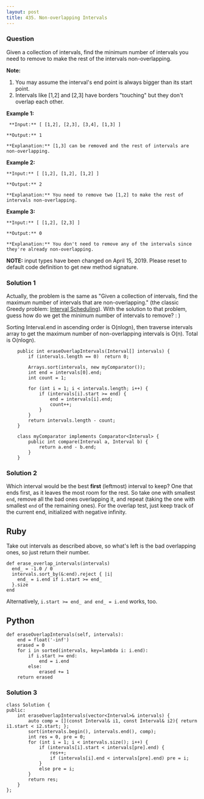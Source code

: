 ```yaml
---
layout: post
title: 435. Non-overlapping Intervals
---
```

### Question
Given a collection of intervals, find the minimum number of intervals you need
to remove to make the rest of the intervals non-overlapping.

 **Note:**

  1. You may assume the interval's end point is always bigger than its start point.
  2. Intervals like [1,2] and [2,3] have borders "touching" but they don't overlap each other.



 **Example 1:**

    
    
     **Input:** [ [1,2], [2,3], [3,4], [1,3] ]
    
    **Output:** 1
    
    **Explanation:** [1,3] can be removed and the rest of intervals are non-overlapping.
    



**Example 2:**

    
    
    **Input:** [ [1,2], [1,2], [1,2] ]
    
    **Output:** 2
    
    **Explanation:** You need to remove two [1,2] to make the rest of intervals non-overlapping.
    



**Example 3:**

    
    
    **Input:** [ [1,2], [2,3] ]
    
    **Output:** 0
    
    **Explanation:** You don't need to remove any of the intervals since they're already non-overlapping.
    

**NOTE:**  input types have been changed on April 15, 2019. Please reset to
default code definition to get new method signature.

### Solution 1
Actually, the problem is the same as "Given a collection of intervals, find
the maximum number of intervals that are non-overlapping." (the classic Greedy
problem: [Interval
Scheduling](https://en.wikipedia.org/wiki/Interval_scheduling#Interval_Scheduling_Maximization)).
With the solution to that problem, guess how do we get the minimum number of
intervals to remove? : )

Sorting Interval.end in ascending order is O(nlogn), then traverse intervals
array to get the maximum number of non-overlapping intervals is O(n). Total is
O(nlogn).

    
    
        public int eraseOverlapIntervals(Interval[] intervals) {
            if (intervals.length == 0)  return 0;
    
            Arrays.sort(intervals, new myComparator());
            int end = intervals[0].end;
            int count = 1;        
    
            for (int i = 1; i < intervals.length; i++) {
                if (intervals[i].start >= end) {
                    end = intervals[i].end;
                    count++;
                }
            }
            return intervals.length - count;
        }
        
        class myComparator implements Comparator<Interval> {
            public int compare(Interval a, Interval b) {
                return a.end - b.end;
            }
        }
    


### Solution 2
Which interval would be the best **first** (leftmost) interval to keep? One
that ends first, as it leaves the most room for the rest. So take one with
smallest `end`, remove all the bad ones overlapping it, and repeat (taking the
one with smallest `end` of the remaining ones). For the overlap test, just
keep track of the current end, initialized with negative infinity.

## Ruby

Take out intervals as described above, so what's left is the bad overlapping
ones, so just return their number.

    
    
    def erase_overlap_intervals(intervals)
      end_ = -1.0 / 0
      intervals.sort_by(&:end).reject { |i|
        end_ = i.end if i.start >= end_
      }.size
    end
    

Alternatively, `i.start >= end_ and end_ = i.end` works, too.

## Python

    
    
    def eraseOverlapIntervals(self, intervals):
        end = float('-inf')
        erased = 0
        for i in sorted(intervals, key=lambda i: i.end):
            if i.start >= end:
                end = i.end
            else:
                erased += 1
        return erased


### Solution 3
    
    
    class Solution {
    public:
        int eraseOverlapIntervals(vector<Interval>& intervals) {
            auto comp = [](const Interval& i1, const Interval& i2){ return i1.start < i2.start; };
            sort(intervals.begin(), intervals.end(), comp);
            int res = 0, pre = 0;
            for (int i = 1; i < intervals.size(); i++) {
                if (intervals[i].start < intervals[pre].end) {
                    res++;
                    if (intervals[i].end < intervals[pre].end) pre = i;
                }
                else pre = i;
            }
            return res;
        }
    };
    



